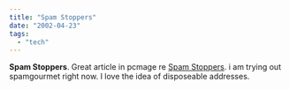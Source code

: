 ```yaml
---
title: "Spam Stoppers"
date: "2002-04-23"
tags: 
  - "tech"
---
```


**Spam Stoppers**. Great article in pcmage re [Spam Stoppers](http://www.pcmag.com/article/0,2997,s=25405&a=25084,00.asp). i am trying out spamgourmet right now. I love the idea of disposeable addresses.
